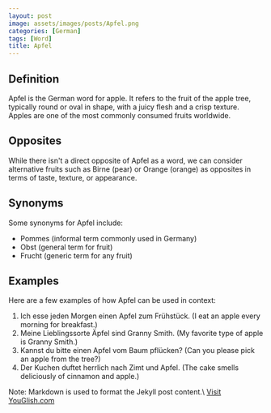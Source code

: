 ```yaml
---
layout: post
image: assets/images/posts/Apfel.png
categories: [German]
tags: [Word]
title: Apfel
---
```


## Definition

Apfel is the German word for apple. It refers to the fruit of the apple tree, typically round or oval in shape, with a juicy flesh and a crisp texture. Apples are one of the most commonly consumed fruits worldwide.

## Opposites

While there isn't a direct opposite of Apfel as a word, we can consider alternative fruits such as Birne (pear) or Orange (orange) as opposites in terms of taste, texture, or appearance.

## Synonyms

Some synonyms for Apfel include:

- Pommes (informal term commonly used in Germany)
- Obst (general term for fruit)
- Frucht (generic term for any fruit)

## Examples

Here are a few examples of how Apfel can be used in context:

1. Ich esse jeden Morgen einen Apfel zum Frühstück. (I eat an apple every morning for breakfast.)
2. Meine Lieblingssorte Äpfel sind Granny Smith. (My favorite type of apple is Granny Smith.)
3. Kannst du bitte einen Apfel vom Baum pflücken? (Can you please pick an apple from the tree?)
4. Der Kuchen duftet herrlich nach Zimt und Apfel. (The cake smells deliciously of cinnamon and apple.)

Note: Markdown is used to format the Jekyll post content.\ <a id="yg-widget-0" class="youglish-widget" data-query="Apfel" data-lang="german" data-components="8412" data-auto-start="0" data-bkg-color="theme_light" data-title="How%20to%20pronounce%20Apfel%20in%20German"  rel="nofollow" href="https://youglish.com">Visit YouGlish.com</a><script async src="https://youglish.com/public/emb/widget.js" charset="utf-8"></script>